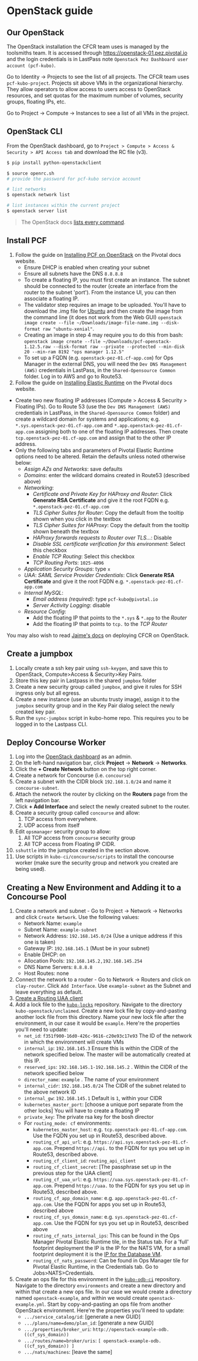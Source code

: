 # OpenStack guide

## Our OpenStack

The OpenStack installation the CFCR team uses is managed by the toolsmiths team. It is accessed through https://openstack-01.pez.pivotal.io and the login credentials is in LastPass note `Openstack Pez Dashboard user account (pcf-kubo)`.

Go to Identity -> Projects to see the list of all projects. The CFCR team uses `pcf-kubo-project`. Projects sit above VMs in the organizational hierarchy. They allow operators to allow access to users access to OpenStack resources, and set quotas for the maximum number of volumes, security groups, floating IPs, etc.

Go to Project -> Compute -> Instances to see a list of all VMs in the project.

## OpenStack CLI

From the OpenStack dashboard, go to `Project > Compute > Access & Security > API Access tab` and download the RC file (v3).

```bash
$ pip install python-openstackclient

$ source openrc.sh
# provide the password for pcf-kubo service account

# list networks
$ openstack network list

# list instances within the current project
$ openstack server list
```

> The OpenStack docs [lists every command](https://docs.openstack.org/python-openstackclient/latest/cli/command-list.html).

## Install PCF

1. Follow the guide on [Installing PCF on OpenStack](https://docs.pivotal.io/pivotalcf/1-12/customizing/openstack.html) on the Pivotal docs website.
   - Ensure DHCP is enabled when creating your subnet
   - Ensure all subnets have the DNS `8.8.8.8`
   - To create a floating IP, you must first create an instance.  The subnet should be connected to the router (create an interface from the router to the subnet 'port').  From the instance UI, you can then associate a floating IP.
   - The validator step requires an image to be uploaded. You'll have to download the .img file for [Ubuntu](https://docs.openstack.org/image-guide/obtain-images.html) and then create the image from the command line (it does not work from the Web GUI) `openstack image create --file ~/Downloads/image-file-name.img --disk-format raw "ubuntu-xenial"`.
   - Creating an image in step 4 may require you to do this from bash: `openstack image create --file ~/Downloads/pcf-openstack-1.12.5.raw --disk-format raw --private --protected --min-disk 20 --min-ram 8192 "ops manager 1.12.5"`
   - To set up a FQDN (e.g. `openstack-pez-01.cf-app.com`) for Ops Manager in the external DNS, you will need the `Dev DNS Management (AWS)` credentials in LastPass, in the `Shared-Opensource Common` folder.  Log in to AWS and go to Route53.
1. Follow the guide on [Installing Elastic Runtime](https://docs.pivotal.io/pivotalcf/1-12/customizing/openstack-er-config.html) on the Pivotal docs website.
  - Create two new floating IP addresses (Compute > Access & Security > Floating IPs).  Go to Route 53 (use the `Dev DNS Management (AWS)` credentials in LastPass, in the `Shared-Opensource Common` folder) and create a wildcard domain for systems and applications; e.g. `*.sys.openstack-pez-01.cf-app.com` and `*.app.openstack-pez-01.cf-app.com` assigning both to one of the floating IP addresses.  Then create `tcp.openstack-pez-01.cf-app.com` and assign that to the other IP address.
  - Only the following tabs and parameters of Pivotal Elastic Runtime options need to be altered.  Retain the defaults unless noted otherwise below:
    - _Assign AZs and Networks_: save defaults
    - _Domains_: enter the wildcard domains created in Route53 (described above)
    - _Networking_:
      - _Certificate and Private Key for HAProxy and Router_: Click __Generate RSA Certificate__ and give it the root FQDN e.g. `*.openstack-pez-01.cf-app.com`
      - _TLS Cipher Suites for Router_: Copy the default from the tooltip shown when you click in the textbox
      - _TLS Cipher Suites for HAProxy_: Copy the default from the tooltip shown beneath the textbox
      - _HAProxy forwards requests to Router over TLS..._: Disable
      - _Disable SSL certificate verification for this environment_: Select this checkbox
      - _Enable TCP Routing_: Select this checkbox
      - _TCP Routing Ports_: `1025-4096`
    - _Application Security Groups_: type `x`
    - _UAA_: _SAML Service Provider Credentials_: Click __Generate RSA Certificate__ and give it the root FQDN e.g. `*.openstack-pez-01.cf-app.com`
    - _Internal MySQL_:
      - _Email address (required)_: type `pcf-kubo@pivotal.io`
      - _Server Activity Logging_: disable
    - _Resource Config_:
      - Add the floating IP that points to the `*.sys` & `*.app` to the _Router_
      - Add the floating IP that points to `tcp.` to the _TCP Router_
      
You may also wish to read [Jaime's docs](https://docs.google.com/document/d/1PCnr4Lf0Y09OhW0yzPerorNrMPZQ7mAzA8vZNPd0oRU/edit#) on deploying CFCR on OpenStack.

## Create a jumpbox

1. Locally create a ssh key pair using `ssh-keygen`, and save this to OpenStack, Compute>Access & Security>Key Pairs.
1. Store this key pair in Lastpass in the shared `jumpbox` folder
1. Create a new security group called `jumpbox`, and give it rules for SSH ingress only but all egress.
1. Create a new instance (use an ubuntu trusty image), assign it to the `jumpbox` security group and in the Key Pair dialog select the newly created key pair.
1. Run the `sync-jumpbox` script in kubo-home repo.  This requires you to be logged in to the Lastpass CLI.

## Deploy Concourse Worker

1. Log into the [OpenStack dashboard](https://openstack-01.pez.pivotal.io) as an admin.
1. On the left-hand navigation bar, click **Project** &rarr; **Network** &rarr; **Networks**.
1. Click the **+ Create Network** button on the top right corner.
1. Create a network for Concourse (i.e. `concourse`)
1. Create a subnet with the CIDR block `192.168.1.0/24` and name it `concourse-subnet`.
1. Attach the network the router by clicking on the **Routers** page from the left navigation bar.
1. Click **+ Add Interface** and select the newly created subnet to the router.
1. Create a security group called `concourse` and allow: 
    1. TCP access from everywhere.
    1. UDP access from itself
1. Edit `opsmanager` security group to allow:
    1. All TCP access from `concourse` security group
    1. All TCP access from Floating IP CIDR.
1. `sshuttle` into the jumpbox created in the section above.
1. Use scripts in `kubo-ci/concourse/scripts` to install the concourse worker (make sure the security group and network you created are being used).

## Creating a New Environment and Adding it to a Concourse Pool

1. Create a network and subnet - Go to Project -> Network -> Networks and click `Create Network`. Use the following values:
    * Network Name:  `example`
    * Subnet Name:  `example-subnet`
    * Network Address: `192.168.145.0/24` (Use a unique address if this one is taken)
    * Gateway IP: `192.168.145.1` (Must be in your subnet)
    * Enable DHCP: on
    * Allocation Pools: `192.168.145.2,192.168.145.254`
    * DNS Name Servers: `8.8.8.8`
    * Host Routes: none
1. Connect the network to a router - Go to Network -> Routers and click on `clay-router`. Click `Add Interface`. Use `example-subnet` as the Subnet and leave everything as default.
1. [Create a Routing UAA client](https://docs-cfcr.cfapps.io/installing/cf-routing/#step-2-create-a-routing-uaa-client)
1. Add a lock file to the [`kubo-locks`](https://github.com/pivotal-cf-experimental/kubo-locks) repository. Navigate to the directory `kubo-openstack/unclaimed`. Create a new lock file by copy-and-pasting another lock file from this directory. Name your new lock file after the environment, in our case it would be `example`. Here're the properties you'll need to update:
    * `net_id`: `f351f900-16d0-426c-9616-c20e93c17e93` The ID of the network in which the environment will create VMs
    * `internal_ip`: `192.168.145.3` Ensure this is within the CIDR of the network specified below.  The master will be automatically created at this IP.
    * `reserved_ips`: `192.168.145.1-192.168.145.2` . Within the CIDR of the network specified below
    * `director_name`: `example` .  The name of your environment
    * `internal_cidr`: `192.168.145.0/24` The CIDR of the subnet related to the above network ID
    * `internal_gw`: `192.168.145.1` Default is `1`, within your CIDR
    * `kubernetes_master_port`: [choose a unique port separate from the other locks] You will have to create a floating IP
    * `private_key`: The private rsa key for the bosh director
    * For `routing_mode: cf` environments:
        * `kubernetes_master_host`: e.g. `tcp.openstack-pez-01.cf-app.com`. Use the FQDN you set up in Route53, described above.
        * `routing_cf_api_url`: e.g. `https://api.sys.openstack-pez-01.cf-app.com`. Prepend `https://api.` to the FQDN for sys you set up in Route53, described above.
        * `routing_cf_client_id`: `routing_api_client`
        * `routing_cf_client_secret`: [The passphrase set up in the previous step for the UAA client]
        * `routing_cf_uaa_url`: e.g. `https://uaa.sys.openstack-pez-01.cf-app.com`. Prepend `https://uaa.` to the FQDN for sys you set up in Route53, described above.
        * `routing_cf_app_domain_name`: e.g. `app.openstack-pez-01.cf-app.com`. Use the FQDN for apps you set up in Route53, described above
        * `routing_cf_sys_domain_name`: e.g. `sys.openstack-pez-01.cf-app.com`. Use the FQDN for sys you set up in Route53, described above
        * `routing_cf_nats_internal_ips`: This can be found in the Ops Manager Pivotal Elastic Runtime tile, in the Status tab. For a 'full' footprint deployment the IP is the IP for the NATS VM, for a small footprint deployment it is the [IP for the Database VM](https://docs.pivotal.io/pivotalcf/1-12/customizing/small-footprint.html).
        * `routing_cf_nats_password`: Can be found in Ops Manager tile for Pivotal Elastic Runtime, in the Credentials tab.  Go to Jobs>NATS>Credentials.
1. Create an ops file for this environment in the [`kubo-odb-ci`](https://github.com/pivotal-cf-experimental/kubo-odb-ci) repository. Navigate to the directory `environments` and create a new directory and within that create a new ops file. In our case we would create a directory named `openstack-example`, and within we would create `openstack-example.yml`. Start by copy-and-pasting an ops file from another OpenStack environment. Here're the properties you'll need to update:
    * `.../service_catalog/id`: [generate a new GUID]
    * `.../plans/name=demo/plan_id`: [generate a new GUID]
    * `.../properties/broker_uri`: `http://openstack-example-odb.((cf_sys_domain))`
    * `.../routes/name=broker/uris`: `[ openstack-example-odb.((cf_sys_domain)) ]`
    * `.../nats/machines`: [leave the same]
